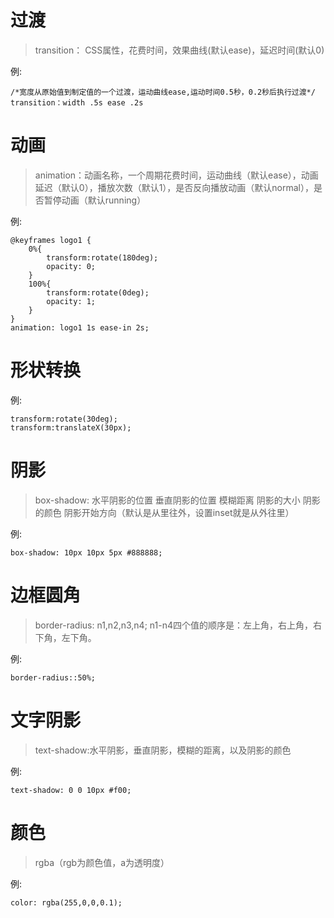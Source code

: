 # 过渡

> transition： CSS属性，花费时间，效果曲线(默认ease)，延迟时间(默认0)

例:
```
/*宽度从原始值到制定值的一个过渡，运动曲线ease,运动时间0.5秒，0.2秒后执行过渡*/
transition：width .5s ease .2s
```

# 动画

> animation：动画名称，一个周期花费时间，运动曲线（默认ease），动画延迟（默认0），播放次数（默认1），是否反向播放动画（默认normal），是否暂停动画（默认running）

例:
```
@keyframes logo1 {
    0%{
        transform:rotate(180deg);
        opacity: 0;
    }
    100%{
        transform:rotate(0deg);
        opacity: 1;
    }
}
animation: logo1 1s ease-in 2s;
```

# 形状转换

例:
```
transform:rotate(30deg);
transform:translateX(30px);
```

# 阴影

> box-shadow: 水平阴影的位置 垂直阴影的位置 模糊距离 阴影的大小 阴影的颜色 阴影开始方向（默认是从里往外，设置inset就是从外往里）

例:
```
box-shadow: 10px 10px 5px #888888;
```

# 边框圆角

> border-radius: n1,n2,n3,n4; n1-n4四个值的顺序是：左上角，右上角，右下角，左下角。

例:
```
border-radius::50%;
```

# 文字阴影

> text-shadow:水平阴影，垂直阴影，模糊的距离，以及阴影的颜色

例:
```
text-shadow: 0 0 10px #f00;
```

# 颜色

> rgba（rgb为颜色值，a为透明度）

例:
```
color: rgba(255,0,0,0.1);
```

